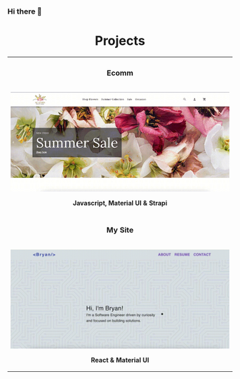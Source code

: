 ### Hi there 👋


<h1 align="center">Projects</h1>
<table border-color="#66b2b2">
  
  <tr>
    <td width="50%" valign="top">
      <h3 align="center"> Ecomm</h3>
        <br/>
        <a target="_blank" href="https://acassiaflowers.shop">
            <img src="images/acassia.gif" width="100%" alt="Acassia Flowers" />
        </a>
        <br />       
        <p align="center">
          <strong>Javascript, Material UI & Strapi</strong>
        </p>        
    </td>
    </tr>
    <!-- 
      Portfilo -->
    <tr>
    <td width="50%" valign="top">
      <h3 align="center">My Site</h3>
        <br/>
        <a target="_blank" href="https://bryanromero.dev">
            <img src="images/portfolio.gif" width="100%" alt="Portfolio Image" />
        </a>
        <br />       
        <p align="center">
          <strong>React & Material UI</strong>
        </p>        
    </td>
    </tr>

  </table>
